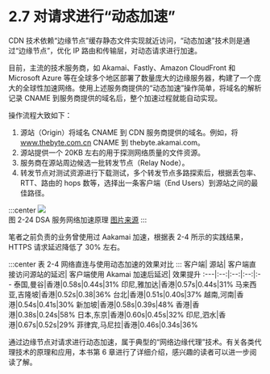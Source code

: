 # 2.7 对请求进行“动态加速”

CDN 技术依赖“边缘节点”缓存静态文件实现就近访问，“动态加速”技术则是通过“边缘节点”，优化 IP 路由和传输层，对动态请求进行加速。

目前，主流的技术服务商，如 Akamai、Fastly、Amazon CloudFront 和 Microsoft Azure 等在全球多个地区部署了数量庞大的边缘服务器，构建了一个庞大的全球性加速网络。使用上述服务商提供的“动态加速”操作简单，将域名的解析记录 CNAME 到服务商提供的域名后，整个加速过程就能自动实现。

操作流程大致如下：

1. 源站（Origin）将域名 CNAME 到 CDN 服务商提供的域名。例如，将 www.thebyte.com.cn CNAME  到 thebyte.akamai.com。
2. 源站提供一个 20KB 左右的用于探测网络质量的文件资源。
3. 服务商在源站周边候选一批转发节点（Relay Node）。
4. 转发节点对测试资源进行下载测试，多个转发节点多路探索后，根据丢包率、RTT、路由的 hops 数等，选择出一条客户端（End Users）到源站之间的最佳路径。

:::center
  ![](../assets/dsa.png)<br/>
 图 2-24 DSA 服务网络加速原理 [图片来源](https://www.cdnetworks.com/cn/web-performance/dynamic-web-acceleration/)
:::

笔者之前负责的业务曾使用过 Aakamai 加速，根据表 2-4 所示的实践结果，HTTPS 请求延迟降低了 30% 左右。

:::center
表 2-4 网络直连与使用动态加速的效果对比
:::
客户端| 源站| 客户端直接访问源站的延迟| 客户端使用 Akamai 加速后延迟| 效果提升
:---|:--:|:--:|:--:|:--
泰国,曼谷|香港|0.58s|0.44s|31%
印尼,雅加达|香港|0.57s|0.44s|31%
马来西亚,吉隆坡|香港|0.52s|0.38|36%
台北|香港|0.51s|0.40s|37%
越南,河南|香港|0.54s|0.41s|30%
新加坡|香港|0.58s|0.39s|48%
香港|香港|0.38s|0.24s|58%
日本,东京|香港|0.60s|0.45s|32%
印尼,泗水|香港|0.67s|0.52s|29%
菲律宾,马尼拉|香港|0.46s|0.34s|36%



通过边缘节点对请求进行动态加速，属于典型的“网络边缘代理”技术。有关各类代理技术的原理和应用，本书第 6 章进行了详细介绍，感兴趣的读者可以进一步阅读了解。

[^1]: AS（Autonomous System，自治系统）具有统一路由策略的巨型网络或网络群组，每个自治系统被分配一个唯一的 AS 号，各个 AS 之间使用 BGP 协议进行识别和通告路由，全世界最大规模的 AS 网络就是互联网。
[^2]: 笔者曾在上海使用 mtr 工具测试一个新加坡节点路由状态，数据包先到香港 AS，香港转到美国 AS，再从美国转到新加坡 AS。
